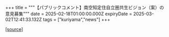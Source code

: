 +++
title = """【パブリックコメント】南空知定住自立圏共生ビジョン（案）の意見募集"""
date = 2025-02-18T01:00:00.000Z
expiryDate = 2025-03-02T12:41:33.132Z
tags = ["kuriyama","news"]
+++


[[source]](https://www.town.kuriyama.hokkaido.jp/soshiki/31/30362.html)
